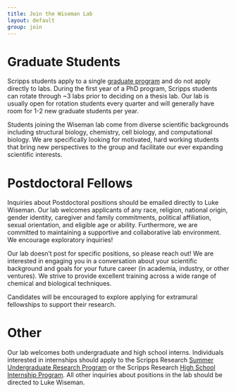 ```yaml
---
title: Join the Wiseman Lab
layout: default
group: join
---
```


# Graduate Students

Scripps students apply to a single [graduate program](https://education.scripps.edu/graduate/about-the-graduate-school/) and do not apply directly to labs. During the first year of a PhD program, Scripps students can rotate through ~3 labs prior to deciding on a thesis lab. Our lab is usually open for rotation students every quarter and will generally have room for 1-2 new graduate students per year.

Students joining the Wiseman lab come from diverse scientific backgrounds including structural biology, chemistry, cell biology, and computational biology. We are specifically looking for motivated, hard working students that bring new perspectives to the group and facilitate our ever expanding scientific interests.


# Postdoctoral Fellows

Inquiries about Postdoctoral positions should be emailed directly to Luke Wiseman. Our lab welcomes applicants of any race, religion, national origin, gender identity, caregiver and family commitments, political affiliation, sexual orientation, and eligible age or ability. Furthermore, we are committed to maintaining a supportive and collaborative lab environment. We encourage exploratory inquiries!

Our lab doesn’t post for specific positions, so please reach out! We are interested in engaging you in a conversation about your scientific background and goals for your future career (in academia, industry, or other ventures). We strive to provide excellent training across a wide range of chemical and biological techniques.

Candidates will be encouraged to explore applying for extramural fellowships to support their research.

# Other

Our lab welcomes both undergraduate and high school interns. Individuals interested in internships should apply to the Scripps Research [Summer Undergraduate Research Program](https://education.scripps.edu/undergraduate/summer-research/) or the Scripps Research [High School Internship Program](https://education.scripps.edu/k-12-outreach/ca-outreach/hs-internships/). All other inquiries about positions in the lab should be directed to Luke Wiseman.
